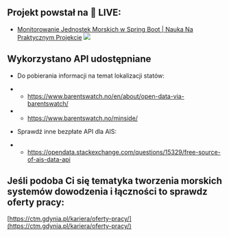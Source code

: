 ## Projekt powstał na 🔴 LIVE: 
* [Monitorowanie Jednostek Morskich w Spring Boot | Nauka Na Praktycznym Projekcie](https://youtu.be/cOWOzd9b_6c)
![](https://bykowski.pl/wp-content/uploads/2021/11/nadciaga-livestream-monitorowanie-jednostek-morskich.jpg)
## Wykorzystano API udostępniane

* Do pobierania informacji na temat lokalizacji statów:
* * https://www.barentswatch.no/en/about/open-data-via-barentswatch/
* * https://www.barentswatch.no/minside/

* Sprawdź inne bezpłate API dla AIS:
* * https://opendata.stackexchange.com/questions/15329/free-source-of-ais-data-api

## Jeśli podoba Ci się tematyka tworzenia morskich systemów dowodzenia i łączności to sprawdz oferty pracy:
[https://ctm.gdynia.pl/kariera/oferty-pracy/](https://ctm.gdynia.pl/kariera/oferty-pracy/)
